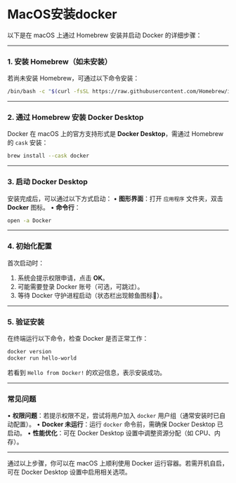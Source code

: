 # MacOS安装docker

以下是在 macOS 上通过 Homebrew 安装并启动 Docker 的详细步骤：

---

### **1. 安装 Homebrew（如未安装）**
若尚未安装 Homebrew，可通过以下命令安装：
```bash
/bin/bash -c "$(curl -fsSL https://raw.githubusercontent.com/Homebrew/install/HEAD/install.sh)"
```

---

### **2. 通过 Homebrew 安装 Docker Desktop**
Docker 在 macOS 上的官方支持形式是 **Docker Desktop**，需通过 Homebrew 的 `cask` 安装：
```bash
brew install --cask docker
```

---

### **3. 启动 Docker Desktop**
安装完成后，可以通过以下方式启动：
• **图形界面**：打开 `应用程序` 文件夹，双击 **Docker** 图标。
• **命令行**：
  ```bash
  open -a Docker
  ```

---

### **4. 初始化配置**
首次启动时：
1. 系统会提示权限申请，点击 **OK**。
2. 可能需要登录 Docker 账号（可选，可跳过）。
3. 等待 Docker 守护进程启动（状态栏出现鲸鱼图标🐳）。

---

### **5. 验证安装**
在终端运行以下命令，检查 Docker 是否正常工作：
```bash
docker version
docker run hello-world
```
若看到 `Hello from Docker!` 的欢迎信息，表示安装成功。

---

### **常见问题**
• **权限问题**：若提示权限不足，尝试将用户加入 `docker` 用户组（通常安装时已自动配置）。
• **Docker 未运行**：运行 `docker` 命令前，需确保 Docker Desktop 已启动。
• **性能优化**：可在 Docker Desktop 设置中调整资源分配（如 CPU、内存）。

---

通过以上步骤，你可以在 macOS 上顺利使用 Docker 运行容器。若需开机自启，可在 Docker Desktop 设置中启用相关选项。